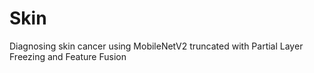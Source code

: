 # Skin
Diagnosing skin cancer using MobileNetV2 truncated with Partial Layer Freezing and Feature Fusion
